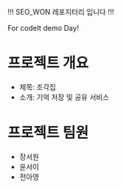 !!! SEO_WON 레포지터리 입니다 !!!

For codeIt demo Day!

# 프로젝트 개요

- 제목: 조각집
- 소개: 기억 저장 및 공유 서비스

# 프로젝트 팀원

- 장서원 
- 윤서이
- 전아영
